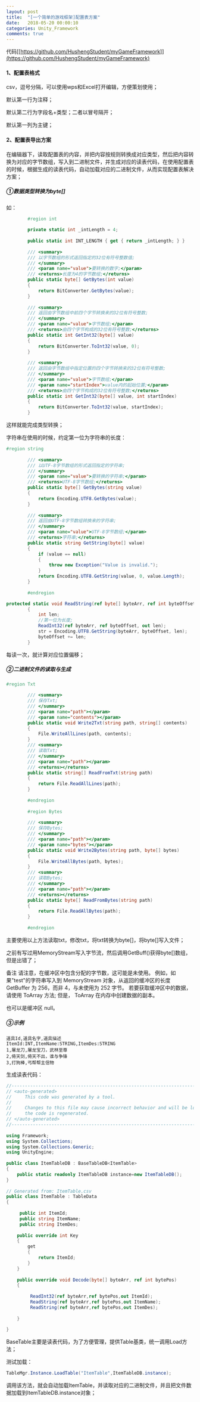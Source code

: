 ```yaml
---
layout: post
title:  "[一个简单的游戏框架]配置表方案"
date:   2018-05-20 00:00:10
categories: Unity_Framework
comments: true
---
```


代码[[https://github.com/HushengStudent/myGameFramework]](https://github.com/HushengStudent/myGameFramework)

#### 1、配置表格式
csv，逗号分隔，可以使用wps和Excel打开编辑，方便策划使用；

默认第一行为注释；

默认第二行为字段名+类型；二者以冒号隔开；

默认第一列为主键；

#### 2、配置表导出方案
在编辑器下，读取配置表的内容，并把内容按规则转换成对应类型，然后把内容转换为对应的字节数组，写入到二进制文件，并生成对应的读表代码，在使用配置表的时候，根据生成的读表代码，自动加载对应的二进制文件，从而实现配置表解决方案；

##### ①数据类型转换为byte[]
如：
```csharp
        #region int
 
        private static int _intLength = 4;
 
        public static int INT_LENGTH { get { return _intLength; } }
 
        /// <summary>
        /// 以字节数组的形式返回指定的32位有符号整数值;
        /// </summary>
        /// <param name="value">要转换的数字;</param>
        /// <returns>长度为4的字节数组;</returns>
        public static byte[] GetBytes(int value)
        {
            return BitConverter.GetBytes(value);
        }
 
        /// <summary>
        /// 返回由字节数组中前四个字节转换来的32位有符号整数;
        /// </summary>
        /// <param name="value">字节数组;</param>
        /// <returns>由四个字节构成的32位有符号整数;</returns>
        public static int GetInt32(byte[] value)
        {
            return BitConverter.ToInt32(value, 0);
        }
 
        /// <summary>
        /// 返回由字节数组中指定位置的四个字节转换来的32位有符号整数;
        /// </summary>
        /// <param name="value">字节数组;</param>
        /// <param name="startIndex">value内的起始位置;</param>
        /// <returns>由四个字节构成的32位有符号整数;</returns>
        public static int GetInt32(byte[] value, int startIndex)
        {
            return BitConverter.ToInt32(value, startIndex);
        }

```
这样就能完成类型转换；

字符串在使用的时候，约定第一位为字符串的长度：
```csharp
#region string
 
        /// <summary>
        /// 以UTF-8字节数组的形式返回指定的字符串;
        /// </summary>
        /// <param name="value">要转换的字符串;</param>
        /// <returns>UTF-8字节数组;</returns>
        public static byte[] GetBytes(string value)
        {
            return Encoding.UTF8.GetBytes(value);
        }
 
        /// <summary>
        /// 返回由UTF-8字节数组转换来的字符串;
        /// </summary>
        /// <param name="value">UTF-8字节数组;</param>
        /// <returns>字符串;</returns>
        public static string GetString(byte[] value)
        {
            if (value == null)
            {
                throw new Exception("Value is invalid.");
            }
            return Encoding.UTF8.GetString(value, 0, value.Length);
        }
 
        #endregion

```
```csharp
protected static void ReadString(ref byte[] byteArr, ref int byteOffset, out string str)
        {
            int len;
            //第一位为长度;
            ReadInt32(ref byteArr, ref byteOffset, out len);
            str = Encoding.UTF8.GetString(byteArr, byteOffset, len);
            byteOffset += len;
        }

```
每读一次，就计算对应位置偏移；

##### ②二进制文件的读取与生成
```csharp
#region Txt
 
        /// <summary>
        /// 保存Txt;
        /// </summary>
        /// <param name="path"></param>
        /// <param name="contents"></param>
        public static void Write2Txt(string path, string[] contents)
        {
            File.WriteAllLines(path, contents);
        }
        /// <summary>
        /// 读取Txt;
        /// </summary>
        /// <param name="path"></param>
        /// <returns></returns>
        public static string[] ReadFromTxt(string path)
        {
            return File.ReadAllLines(path);
        }
 
        #endregion
 
        #region Bytes
 
        /// <summary>
        /// 保存Bytes;
        /// </summary>
        /// <param name="path"></param>
        /// <param name="bytes"></param>
        public static void Write2Bytes(string path, byte[] bytes)
        {
            File.WriteAllBytes(path, bytes);
        }
        /// <summary>
        /// 读取Bytes;
        /// </summary>
        /// <param name="path"></param>
        /// <returns></returns>
        public static byte[] ReadFromBytes(string path)
        {
            return File.ReadAllBytes(path);
        }
 
        #endregion

```
主要使用以上方法读取txt，修改txt，将txt转换为byte[]，将byte[]写入文件；

之前有写过用MemoryStream写入字节流，然后调用GetBuff()获得byte[]数组，但是出错了；

备注
请注意，在缓冲区中包含分配的字节数，这可能是未使用。 例如，如果"test"的字符串写入到 MemoryStream 对象，从返回的缓冲区的长度 GetBuffer 为 256，而非 4，与未使用为 252 字节。 若要获取缓冲区中的数据，请使用 ToArray 方法; 但是， ToArray 在内存中创建数据的副本。

也可以是缓冲区 null。

##### ③示例
```
道具Id,道具名字,道具描述
ItemId:INT,ItemName:STRING,ItemDes:STRING
1,屠龙刀,屠龙宝刀，武林至尊
2,倚天剑,倚天不出，谁与争锋
3,打狗棒,丐帮帮主信物
```
生成读表代码：
```csharp
//------------------------------------------------------------------------------
// <auto-generated>
//     This code was generated by a tool.
//
//     Changes to this file may cause incorrect behavior and will be lost if
//     the code is regenerated.
// </auto-generated>
//------------------------------------------------------------------------------
 
using Framework; 
using System.Collections; 
using System.Collections.Generic; 
using UnityEngine; 
 
public class ItemTableDB : BaseTableDB<ItemTable>
{
    public static readonly ItemTableDB instance=new ItemTableDB();
}
 
// Generated from: ItemTable.csv
public class ItemTable : TableData
{
 
     public int ItemId;
     public string ItemName;
     public string ItemDes;
 
    public override int Key
    {
        get
        {
            return ItemId; 
        }
    }
 
    public override void Decode(byte[] byteArr, ref int bytePos)
    {
 
         ReadInt32(ref byteArr,ref bytePos,out ItemId);
         ReadString(ref byteArr,ref bytePos,out ItemName);
         ReadString(ref byteArr,ref bytePos,out ItemDes);
 
    }
 
}

```
BaseTable主要是读表代码，为了方便管理，提供Table基类，统一调用Load方法；

测试加载：
```csharp
TableMgr.Instance.LoadTable("ItemTable",ItemTableDB.instance);

```

调用该方法，就会自动加载ItemTable，并读取对应的二进制文件，并且把文件数据加载到ItemTableDB.instance对象；